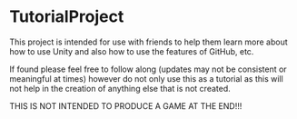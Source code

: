 # TutorialProject

This project is intended for use with friends to help them learn more about how to use Unity and also how to use the features of GitHub, etc.

If found please feel free to follow along (updates may not be consistent or meaningful at times) however do not only use this as a tutorial as this will not help in the creation of anything else that is not created.

THIS IS NOT INTENDED TO PRODUCE A GAME AT THE END!!!
